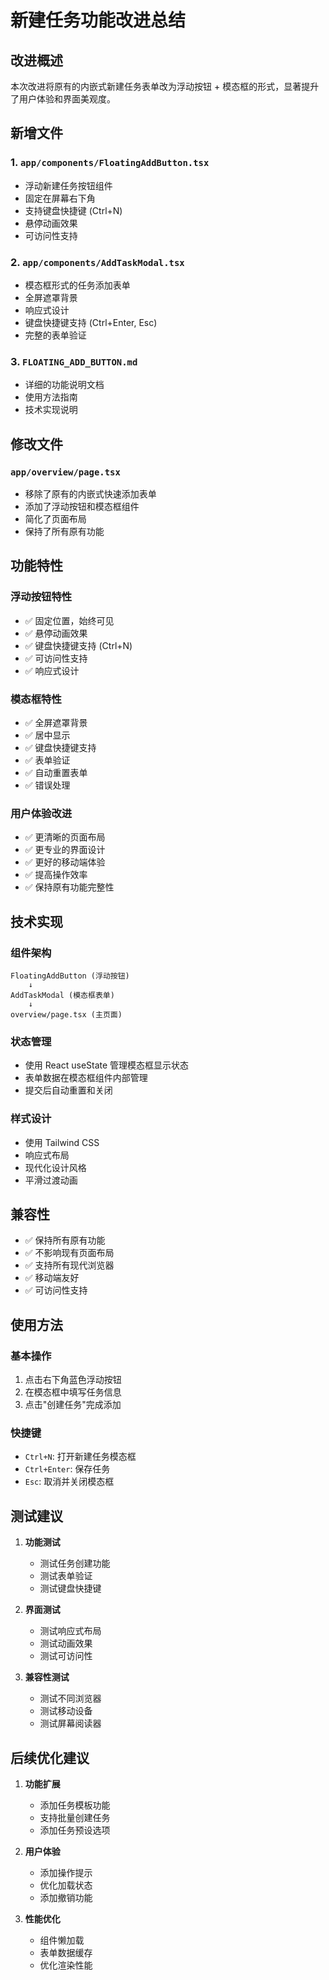 # 新建任务功能改进总结

## 改进概述

本次改进将原有的内嵌式新建任务表单改为浮动按钮 + 模态框的形式，显著提升了用户体验和界面美观度。

## 新增文件

### 1. `app/components/FloatingAddButton.tsx`
- 浮动新建任务按钮组件
- 固定在屏幕右下角
- 支持键盘快捷键 (Ctrl+N)
- 悬停动画效果
- 可访问性支持

### 2. `app/components/AddTaskModal.tsx`
- 模态框形式的任务添加表单
- 全屏遮罩背景
- 响应式设计
- 键盘快捷键支持 (Ctrl+Enter, Esc)
- 完整的表单验证

### 3. `FLOATING_ADD_BUTTON.md`
- 详细的功能说明文档
- 使用方法指南
- 技术实现说明

## 修改文件

### `app/overview/page.tsx`
- 移除了原有的内嵌式快速添加表单
- 添加了浮动按钮和模态框组件
- 简化了页面布局
- 保持了所有原有功能

## 功能特性

### 浮动按钮特性
- ✅ 固定位置，始终可见
- ✅ 悬停动画效果
- ✅ 键盘快捷键支持 (Ctrl+N)
- ✅ 可访问性支持
- ✅ 响应式设计

### 模态框特性
- ✅ 全屏遮罩背景
- ✅ 居中显示
- ✅ 键盘快捷键支持
- ✅ 表单验证
- ✅ 自动重置表单
- ✅ 错误处理

### 用户体验改进
- ✅ 更清晰的页面布局
- ✅ 更专业的界面设计
- ✅ 更好的移动端体验
- ✅ 提高操作效率
- ✅ 保持原有功能完整性

## 技术实现

### 组件架构
```
FloatingAddButton (浮动按钮)
    ↓
AddTaskModal (模态框表单)
    ↓
overview/page.tsx (主页面)
```

### 状态管理
- 使用 React useState 管理模态框显示状态
- 表单数据在模态框组件内部管理
- 提交后自动重置和关闭

### 样式设计
- 使用 Tailwind CSS
- 响应式布局
- 现代化设计风格
- 平滑过渡动画

## 兼容性

- ✅ 保持所有原有功能
- ✅ 不影响现有页面布局
- ✅ 支持所有现代浏览器
- ✅ 移动端友好
- ✅ 可访问性支持

## 使用方法

### 基本操作
1. 点击右下角蓝色浮动按钮
2. 在模态框中填写任务信息
3. 点击"创建任务"完成添加

### 快捷键
- `Ctrl+N`: 打开新建任务模态框
- `Ctrl+Enter`: 保存任务
- `Esc`: 取消并关闭模态框

## 测试建议

1. **功能测试**
   - 测试任务创建功能
   - 测试表单验证
   - 测试键盘快捷键

2. **界面测试**
   - 测试响应式布局
   - 测试动画效果
   - 测试可访问性

3. **兼容性测试**
   - 测试不同浏览器
   - 测试移动设备
   - 测试屏幕阅读器

## 后续优化建议

1. **功能扩展**
   - 添加任务模板功能
   - 支持批量创建任务
   - 添加任务预设选项

2. **用户体验**
   - 添加操作提示
   - 优化加载状态
   - 添加撤销功能

3. **性能优化**
   - 组件懒加载
   - 表单数据缓存
   - 优化渲染性能
